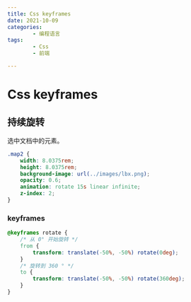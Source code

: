 ```yaml
---
title: Css keyframes
date: 2021-10-09
categories:
        - 编程语言
tags:
        - Css
        - 前端

---
```


# Css keyframes

## 持续旋转

选中文档中的元素。

```css
.map2 {
	width: 8.0375rem;
	height: 8.0375rem;
	background-image: url(../images/lbx.png);
	opacity: 0.6;
	animation: rotate 15s linear infinite;
	z-index: 2;
}
```

### keyframes

```css
@keyframes rotate {
	/* 从 0° 开始旋转 */
	from {
		transform: translate(-50%, -50%) rotate(0deg);
	}
	/* 旋转到 360 ° */
	to {
		transform: translate(-50%, -50%) rotate(360deg);
	}
}
```
